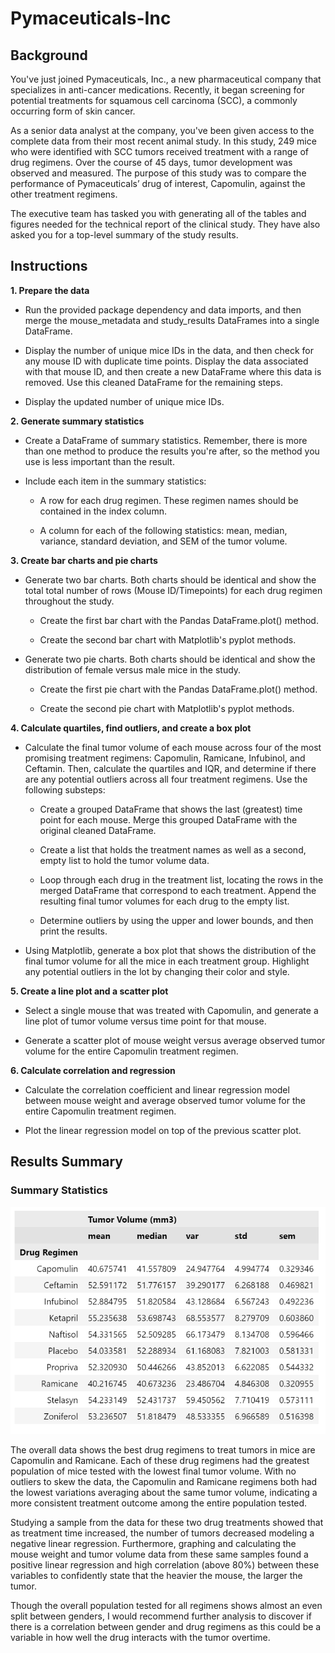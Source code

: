 # Pymaceuticals-Inc

## Background

You've just joined Pymaceuticals, Inc., a new pharmaceutical company that specializes in anti-cancer medications. Recently, it began screening for potential treatments for squamous cell carcinoma (SCC), a commonly occurring form of skin cancer.

As a senior data analyst at the company, you've been given access to the complete data from their most recent animal study. In this study, 249 mice who were identified with SCC tumors received treatment with a range of drug regimens. Over the course of 45 days, tumor development was observed and measured. The purpose of this study was to compare the performance of Pymaceuticals’ drug of interest, Capomulin, against the other treatment regimens.

The executive team has tasked you with generating all of the tables and figures needed for the technical report of the clinical study. They have also asked you for a top-level summary of the study results.

## Instructions

__1. Prepare the data__

  - Run the provided package dependency and data imports, and then merge the mouse_metadata and study_results DataFrames into a single DataFrame.
    
  - Display the number of unique mice IDs in the data, and then check for any mouse ID with duplicate time points. Display the data associated with that mouse ID, and then create a new DataFrame where this data is removed. Use this cleaned DataFrame for the remaining steps.
      
  - Display the updated number of unique mice IDs.

__2. Generate summary statistics__

  - Create a DataFrame of summary statistics. Remember, there is more than one method to 
produce the results you're after, so the method you use is less important than the result.

  - Include each item in the summary statistics:

    - A row for each drug regimen. These regimen names should be contained in the index column.

    - A column for each of the following statistics: mean, median, variance, standard deviation, and SEM of the tumor volume.

__3. Create bar charts and pie charts__

  - Generate two bar charts. Both charts should be identical and show the total total number of rows (Mouse ID/Timepoints) for each drug regimen throughout the study.

    - Create the first bar chart with the Pandas DataFrame.plot() method.

    - Create the second bar chart with Matplotlib's pyplot methods.

  - Generate two pie charts. Both charts should be identical and show the distribution of female versus male mice in the study.

    - Create the first pie chart with the Pandas DataFrame.plot() method.

    - Create the second pie chart with Matplotlib's pyplot methods.

__4. Calculate quartiles, find outliers, and create a box plot__

  - Calculate the final tumor volume of each mouse across four of the most promising treatment regimens: Capomulin, Ramicane, Infubinol, and Ceftamin. Then, calculate the quartiles and    IQR, and determine if there are any potential outliers across all four treatment regimens.   Use the following substeps:

      - Create a grouped DataFrame that shows the last (greatest) time point for each mouse. Merge this grouped DataFrame with the original cleaned DataFrame.

      - Create a list that holds the treatment names as well as a second, empty list to hold the tumor volume data.

      - Loop through each drug in the treatment list, locating the rows in the merged DataFrame that correspond to each treatment. Append the resulting final tumor volumes for each drug to the empty list.

      - Determine outliers by using the upper and lower bounds, and then print the results.

  -  Using Matplotlib, generate a box plot that shows the distribution of the final tumor  volume for all the mice in each treatment group. Highlight any potential outliers in the lot by changing their color and style.

__5. Create a line plot and a scatter plot__

  - Select a single mouse that was treated with Capomulin, and generate a line plot of tumor volume versus time point for that mouse.

  - Generate a scatter plot of mouse weight versus average observed tumor volume for the entire Capomulin treatment regimen.

__6. Calculate correlation and regression__

  - Calculate the correlation coefficient and linear regression model between mouse weight and average observed tumor volume for the entire Capomulin treatment regimen.

  - Plot the linear regression model on top of the previous scatter plot.

## Results Summary

### Summary Statistics

![Summary_Statistics](https://github.com/kgregart/Pymaceuticals-Inc/blob/main/Pymaceuticals/graph%20images/Summary%20Statistics.png)

The overall data shows the best drug regimens to treat tumors in mice are Capomulin and Ramicane.  Each of these drug regimens had the greatest population of mice tested with the lowest final tumor volume.  With no outliers to skew the data, the Capomulin and Ramicane regimens both had the lowest variations averaging about the same tumor volume, indicating a more consistent treatment outcome among the entire population tested.  

Studying a sample from the data for these two drug treatments showed that as treatment time increased, the number of tumors decreased modeling a negative linear regression.  Furthermore, graphing and calculating the mouse weight and tumor volume data from these same samples found a positive linear regression and high correlation (above 80%) between these variables to confidently state that the heavier the mouse, the larger the tumor. 

Though the overall population tested for all regimens shows almost an even split between genders, I would recommend further analysis to discover if there is a correlation between gender and drug regimens as this could be a variable in how well the drug interacts with the tumor overtime.

